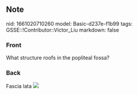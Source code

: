 ## Note
nid: 1661020710260
model: Basic-d237e-f1b99
tags: GSSE::!Contributor::Victor_Liu
markdown: false

### Front
What structure roofs in the popliteal fossa?

### Back
Fascia lata <img src="Roof+of+Popliteal+fossa.jpg">
